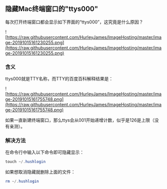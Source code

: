 ## 隐藏Mac终端窗口的"ttys000"

每次打开终端窗口都会显示如下界面的“ttys000”，这究竟是什么原因？

![https://raw.githubusercontent.com/HurleyJames/ImageHosting/master/image-20191015161230255.png](https://raw.githubusercontent.com/HurleyJames/ImageHosting/master/image-20191015161230255.png)

### **含义**

ttys000就是TTY名称，而TTY的百度百科解释结果是：

![https://raw.githubusercontent.com/HurleyJames/ImageHosting/master/image-20191015161755748.png](https://raw.githubusercontent.com/HurleyJames/ImageHosting/master/image-20191015161755748.png)

如果一直新建终端窗口，那么ttys会从001开始递增计数，似乎是126是上限（没有亲测）。

### **解决方法**

在命令行中输入以下命令即可隐藏显示：

```powershell
touch ~/.hushlogin
```

如果想取消隐藏就删除上面的文件：

```powershell
rm ~/.hushlogin
```

